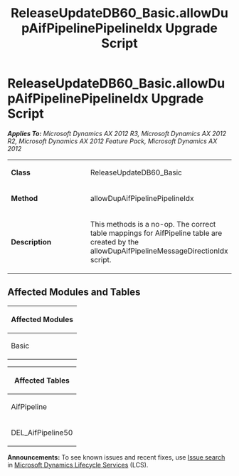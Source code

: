 ﻿---
title: ReleaseUpdateDB60_Basic.allowDupAifPipelinePipelineIdx Upgrade Script
TOCTitle: ReleaseUpdateDB60_Basic.allowDupAifPipelinePipelineIdx Upgrade Script
ms:assetid: 25f3ee22-d683-c85a-84ae-aa8210ae26a6
ms:mtpsurl: https://msdn.microsoft.com/en-us/library/JJ685029(v=AX.60)
ms:contentKeyID: 49707229
ms.date: 05/18/2015
mtps_version: v=AX.60
---

# ReleaseUpdateDB60\_Basic.allowDupAifPipelinePipelineIdx Upgrade Script 


_**Applies To:** Microsoft Dynamics AX 2012 R3, Microsoft Dynamics AX 2012 R2, Microsoft Dynamics AX 2012 Feature Pack, Microsoft Dynamics AX 2012_

<table>
<colgroup>
<col style="width: 50%" />
<col style="width: 50%" />
</colgroup>
<tbody>
<tr class="odd">
<td><p><strong>Class</strong></p></td>
<td><p>ReleaseUpdateDB60_Basic</p></td>
</tr>
<tr class="even">
<td><p><strong>Method</strong></p></td>
<td><p>allowDupAifPipelinePipelineIdx</p></td>
</tr>
<tr class="odd">
<td><p><strong>Description</strong></p></td>
<td><p>This methods is a no-op. The correct table mappings for AifPipeline table are created by the allowDupAifPipelineMessageDirectionIdx script.</p></td>
</tr>
</tbody>
</table>


## Affected Modules and Tables

<table>
<colgroup>
<col style="width: 100%" />
</colgroup>
<thead>
<tr class="header">
<th><p>Affected Modules</p></th>
</tr>
</thead>
<tbody>
<tr class="odd">
<td><p>Basic</p></td>
</tr>
</tbody>
</table>


<table>
<colgroup>
<col style="width: 100%" />
</colgroup>
<thead>
<tr class="header">
<th><p>Affected Tables</p></th>
</tr>
</thead>
<tbody>
<tr class="odd">
<td><p>AifPipeline</p></td>
</tr>
<tr class="even">
<td><p>DEL_AifPipeline50</p></td>
</tr>
</tbody>
</table>

  
**Announcements:** To see known issues and recent fixes, use [Issue search](http://go.microsoft.com/fwlink/?linkid=389258) in [Microsoft Dynamics Lifecycle Services](http://go.microsoft.com/fwlink/?linkid=306505) (LCS).


